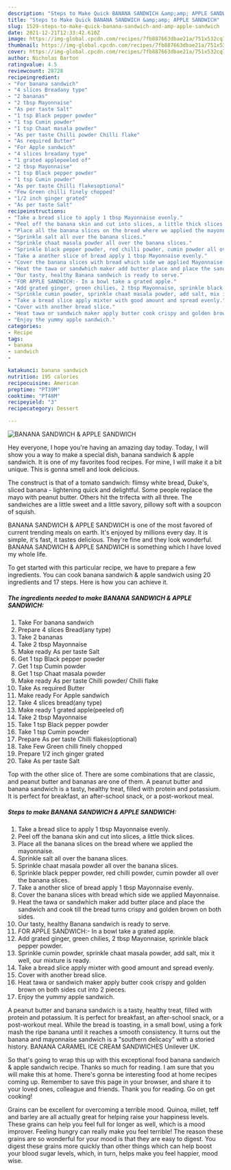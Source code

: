 ```yaml
---
description: "Steps to Make Quick BANANA SANDWICH &amp;amp; APPLE SANDWICH"
title: "Steps to Make Quick BANANA SANDWICH &amp;amp; APPLE SANDWICH"
slug: 1529-steps-to-make-quick-banana-sandwich-and-amp-apple-sandwich
date: 2021-12-21T12:33:42.610Z
image: https://img-global.cpcdn.com/recipes/7fb887663dbae21a/751x532cq70/banana-sandwich-apple-sandwich-recipe-main-photo.jpg
thumbnail: https://img-global.cpcdn.com/recipes/7fb887663dbae21a/751x532cq70/banana-sandwich-apple-sandwich-recipe-main-photo.jpg
cover: https://img-global.cpcdn.com/recipes/7fb887663dbae21a/751x532cq70/banana-sandwich-apple-sandwich-recipe-main-photo.jpg
author: Nicholas Barton
ratingvalue: 4.5
reviewcount: 28728
recipeingredient:
- "For banana sandwich"
- "4 slices Breadany type"
- "2 bananas"
- "2 tbsp Mayonnaise"
- "As per taste Salt"
- "1 tsp Black pepper powder"
- "1 tsp Cumin powder"
- "1 tsp Chaat masala powder"
- "As per taste Chilli powder Chilli flake"
- "As required Butter"
- "For Apple sandwich"
- "4 slices breadany type"
- "1 grated applepeeled of"
- "2 tbsp Mayonnaise"
- "1 tsp Black pepper powder"
- "1 tsp Cumin powder"
- "As per taste Chilli flakesoptional"
- "Few Green chilli finely chopped"
- "1/2 inch ginger grated"
- "As per taste Salt"
recipeinstructions:
- "Take a bread slice to apply 1 tbsp Mayonnaise evenly."
- "Peel off the banana skin and cut into slices, a little thick slices."
- "Place all the banana slices on the bread where we applied the mayonnaise."
- "Sprinkle salt all over the banana slices."
- "Sprinkle chaat masala powder all over the banana slices."
- "Sprinkle black pepper powder, red chilli powder, cumin powder all over the banana slices."
- "Take a another slice of bread apply 1 tbsp Mayonnaise evenly."
- "Cover the banana slices with bread which side we applied Mayonnaise."
- "Heat the tawa or sandwhich maker add butter place and place the sandwich and cook till the bread turns crispy and golden brown on both sides."
- "Our tasty, healthy Banana sandwich is ready to serve."
- "FOR APPLE SANDWICH:- In a bowl take a grated apple."
- "Add grated ginger, green chilies, 2 tbsp Mayonnaise, sprinkle black pepper powder."
- "Sprinkle cumin powder, sprinkle chaat masala powder, add salt, mix it well, our mixture is ready."
- "Take a bread slice apply mixter with good amount and spread evenly."
- "Cover with another bread slice."
- "Heat tawa or sandwich maker apply butter cook crispy and golden brown on both sides cut into 2 pieces."
- "Enjoy the yummy apple sandwich."
categories:
- Recipe
tags:
- banana
- sandwich
- 

katakunci: banana sandwich  
nutrition: 195 calories
recipecuisine: American
preptime: "PT39M"
cooktime: "PT48M"
recipeyield: "3"
recipecategory: Dessert

---
```



![BANANA SANDWICH &amp; APPLE SANDWICH](https://img-global.cpcdn.com/recipes/7fb887663dbae21a/751x532cq70/banana-sandwich-apple-sandwich-recipe-main-photo.jpg)

Hey everyone, I hope you're having an amazing day today. Today, I will show you a way to make a special dish, banana sandwich &amp; apple sandwich. It is one of my favorites food recipes. For mine, I will make it a bit unique. This is gonna smell and look delicious.

The construct is that of a tomato sandwich: flimsy white bread, Duke&#39;s, sliced banana - lightening quick and delightful. Some people replace the mayo with peanut butter. Others hit the trifecta with all three. The sandwiches are a little sweet and a little savory, pillowy soft with a soupcon of squish.

BANANA SANDWICH &amp; APPLE SANDWICH is one of the most favored of current trending meals on earth. It's enjoyed by millions every day. It is simple, it's fast, it tastes delicious. They're fine and they look wonderful. BANANA SANDWICH &amp; APPLE SANDWICH is something which I have loved my whole life.


To get started with this particular recipe, we have to prepare a few ingredients. You can cook banana sandwich &amp; apple sandwich using 20 ingredients and 17 steps. Here is how you can achieve it.

<!--inarticleads1-->

##### The ingredients needed to make BANANA SANDWICH &amp; APPLE SANDWICH:

1. Take For banana sandwich
1. Prepare 4 slices Bread(any type)
1. Take 2 bananas
1. Take 2 tbsp Mayonnaise
1. Make ready As per taste Salt
1. Get 1 tsp Black pepper powder
1. Get 1 tsp Cumin powder
1. Get 1 tsp Chaat masala powder
1. Make ready As per taste Chilli powder/ Chilli flake
1. Take As required Butter
1. Make ready For Apple sandwich
1. Take 4 slices bread(any type)
1. Make ready 1 grated apple(peeled of)
1. Take 2 tbsp Mayonnaise
1. Take 1 tsp Black pepper powder
1. Take 1 tsp Cumin powder
1. Prepare As per taste Chilli flakes(optional)
1. Take Few Green chilli finely chopped
1. Prepare 1/2 inch ginger grated
1. Take As per taste Salt


Top with the other slice of. There are some combinations that are classic, and peanut butter and bananas are one of them. A peanut butter and banana sandwich is a tasty, healthy treat, filled with protein and potassium. It is perfect for breakfast, an after-school snack, or a post-workout meal. 

<!--inarticleads2-->

##### Steps to make BANANA SANDWICH &amp; APPLE SANDWICH:

1. Take a bread slice to apply 1 tbsp Mayonnaise evenly.
1. Peel off the banana skin and cut into slices, a little thick slices.
1. Place all the banana slices on the bread where we applied the mayonnaise.
1. Sprinkle salt all over the banana slices.
1. Sprinkle chaat masala powder all over the banana slices.
1. Sprinkle black pepper powder, red chilli powder, cumin powder all over the banana slices.
1. Take a another slice of bread apply 1 tbsp Mayonnaise evenly.
1. Cover the banana slices with bread which side we applied Mayonnaise.
1. Heat the tawa or sandwhich maker add butter place and place the sandwich and cook till the bread turns crispy and golden brown on both sides.
1. Our tasty, healthy Banana sandwich is ready to serve.
1. FOR APPLE SANDWICH:- In a bowl take a grated apple.
1. Add grated ginger, green chilies, 2 tbsp Mayonnaise, sprinkle black pepper powder.
1. Sprinkle cumin powder, sprinkle chaat masala powder, add salt, mix it well, our mixture is ready.
1. Take a bread slice apply mixter with good amount and spread evenly.
1. Cover with another bread slice.
1. Heat tawa or sandwich maker apply butter cook crispy and golden brown on both sides cut into 2 pieces.
1. Enjoy the yummy apple sandwich.


A peanut butter and banana sandwich is a tasty, healthy treat, filled with protein and potassium. It is perfect for breakfast, an after-school snack, or a post-workout meal. While the bread is toasting, in a small bowl, using a fork mash the ripe banana until it reaches a smooth consistency. It turns out the banana and mayonnaise sandwich is a &#34;southern delicacy&#34; with a storied history. BANANA CARAMEL ICE CREAM SANDWICHES Unilever UK. 

So that's going to wrap this up with this exceptional food banana sandwich &amp; apple sandwich recipe. Thanks so much for reading. I am sure that you will make this at home. There's gonna be interesting food at home recipes coming up. Remember to save this page in your browser, and share it to your loved ones, colleague and friends. Thank you for reading. Go on get cooking!

Grains can be excellent for overcoming a terrible mood. Quinoa, millet, teff and barley are all actually great for helping raise your happiness levels. These grains can help you feel full for longer as well, which is a mood improver. Feeling hungry can really make you feel terrible! The reason these grains are so wonderful for your mood is that they are easy to digest. You digest these grains more quickly than other things which can help boost your blood sugar levels, which, in turn, helps make you feel happier, mood wise.
